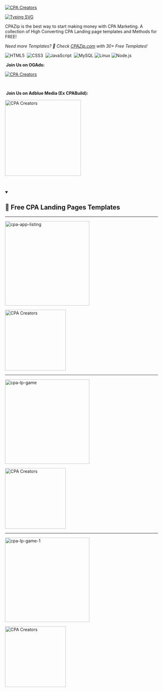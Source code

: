 <p align="left">
  <a href="https://github.com/cpacreators">
    <img src="https://i.imgur.com/lrr4kbM.png" alt="CPA Creators" /></a>
<p align="left">
<a href="https://git.io/typing-svg"><img src="https://readme-typing-svg.demolab.com?font=Fira+Code&pause=1000&random=false&width=435&lines=Free+CPA+Landing+Page+Templates" alt="Typing SVG"> </a>
</p>

<p align="left">
CPAZip is the best way to start making money with CPA Marketing. A collection of High Converting CPA Landing page templates and Methods for FREE!
</p>

<i> Need more Templates? 🤗 Check [CPAZip.com](https://cpazip.com/) with 30+ Free Templates!</i>
</p>

  
![HTML5](https://img.shields.io/badge/HTML5-E34F26.svg?&style=flat&logo=html5&logoColor=white)&nbsp;
![CSS3](https://img.shields.io/badge/CSS3-%231572B6.svg?&style=flat&logo=css3&logoColor=white)&nbsp;
![JavaScript](https://img.shields.io/badge/JAVASCRIPT-323330.svg?&style=flat&logo=javascript&logoColor=%23F7DF1E)&nbsp;
![MySQL](https://img.shields.io/badge/MARIADB-4479A1.svg?&style=flat&logo=mariadb&logoColor=white)
![Linux](https://img.shields.io/badge/-Linux-000?&logo=Linux)
![Node.js](https://img.shields.io/badge/-Node.js-000?&logo=node.js)

</details>
</p>

<p>
  <b> &nbsp;Join Us on OGAds:</b></summary></p>
  <p>
   <a href="https://members.ogads.com/register?r=89668">  <img src="https://i.imgur.com/b9XZKbc.gif" alt="CPA Creators" /></a></p>
  <br/>
<p>
<b> &nbsp;Join Us on Adblue Media (Ex CPABuild):</b></summary></p>
   <a href="https://cpazip.com/aff/cpabuild">  <img src="https://i.imgur.com/jJCxowb.jpeg" alt="CPA Creators" height="250" /></a></p>
  <br/>
  <p>







  <details open> 
  <summary><h2>📘 Free CPA Landing Pages Templates</h2></summary>
<hr>
  <p align="left">
          <a href="https://github.com/cpacreators/cpa-app-listing"><img width="278" src="https://denvercoder1-github-readme-stats.vercel.app/api/pin/?username=cpacreators&repo=cpa-app-listing&theme=react&bg_color=1F222E&title_color=F85D7F&hide_border=true&icon_color=F8D866&show_icons=false" alt="cpa-app-listing"></a>
    <p>
       <a href="https://github.com/cpacreators/cpa-app-listing">  <img src="https://i.imgur.com/tBLTOuw.png" alt="CPA Creators" height="200" /></a>
      </p>
      
  </p> <hr>
  <p align="left">
          <a href="https://github.com/cpacreators/cpa-lp-game"><img width="278" src="https://denvercoder1-github-readme-stats.vercel.app/api/pin/?username=cpacreators&repo=cpa-lp-game&theme=react&bg_color=1F222E&title_color=F85D7F&hide_border=true&icon_color=F8D866&show_icons=false" alt="cpa-lp-game"></a>
     <p>  
    <a href="https://github.com/cpacreators/cpa-lp-game">  <img src="https://i.imgur.com/KFRmIGg.png" alt="CPA Creators" height="200" /></a>
  </p>
  
  <hr>

  <p align="left">
          <a href="https://github.com/cpacreators/cpa-lp-game-1"><img width="278" src="https://denvercoder1-github-readme-stats.vercel.app/api/pin/?username=cpacreators&repo=cpa-lp-game-1&theme=react&bg_color=1F222E&title_color=F85D7F&hide_border=true&icon_color=F8D866&show_icons=false" alt="cpa-lp-game-1"></a>
     <p>  
    <a href="https://github.com/cpacreators/cpa-lp-game-1">  <img src="https://i.imgur.com/9p2WSi3.png" alt="CPA Creators" height="200" /></a>
  </p>
  

</details>
